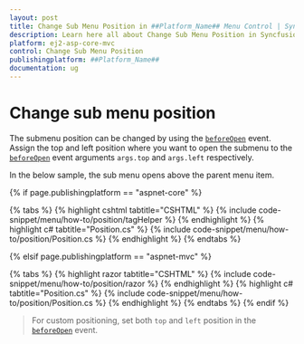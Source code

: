 ```yaml
---
layout: post
title: Change Sub Menu Position in ##Platform_Name## Menu Control | Syncfusion
description: Learn here all about Change Sub Menu Position in Syncfusion ##Platform_Name## Menu component of Syncfusion Essential JS 2 and more.
platform: ej2-asp-core-mvc
control: Change Sub Menu Position
publishingplatform: ##Platform_Name##
documentation: ug
---
```


# Change sub menu position

The submenu position can be changed by using the [`beforeOpen`](https://help.syncfusion.com/cr/cref_files/aspnetcore-js2/Syncfusion.EJ2~Syncfusion.EJ2.Navigations.Menu~BeforeOpen.html) event. Assign the top and left position where you want to open the submenu to the [`beforeOpen`](https://help.syncfusion.com/cr/cref_files/aspnetcore-js2/Syncfusion.EJ2~Syncfusion.EJ2.Navigations.Menu~BeforeOpen.html) event arguments `args.top` and `args.left` respectively.

In the below sample, the sub menu opens above the parent menu item.

{% if page.publishingplatform == "aspnet-core" %}

{% tabs %}
{% highlight cshtml tabtitle="CSHTML" %}
{% include code-snippet/menu/how-to/position/tagHelper %}
{% endhighlight %}
{% highlight c# tabtitle="Position.cs" %}
{% include code-snippet/menu/how-to/position/Position.cs %}
{% endhighlight %}
{% endtabs %}

{% elsif page.publishingplatform == "aspnet-mvc" %}

{% tabs %}
{% highlight razor tabtitle="CSHTML" %}
{% include code-snippet/menu/how-to/position/razor %}
{% endhighlight %}
{% highlight c# tabtitle="Position.cs" %}
{% include code-snippet/menu/how-to/position/Position.cs %}
{% endhighlight %}
{% endtabs %}
{% endif %}



> For custom positioning, set both `top` and `left` position in the [`beforeOpen`](https://help.syncfusion.com/cr/cref_files/aspnetcore-js2/Syncfusion.EJ2~Syncfusion.EJ2.Navigations.Menu~BeforeOpen.html) event.